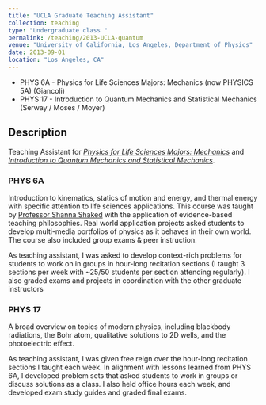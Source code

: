 ```yaml
---
title: "UCLA Graduate Teaching Assistant"
collection: teaching
type: "Undergraduate class "
permalink: /teaching/2013-UCLA-quantum
venue: "University of California, Los Angeles, Department of Physics"
date: 2013-09-01
location: "Los Angeles, CA"
---
```


* PHYS 6A - Physics for Life Sciences Majors: Mechanics  (now PHYSICS 5A) (Giancoli)
* PHYS 17 - Introduction to Quantum Mechanics and Statistical Mechanics (Serway / Moses / Moyer)

## Description

Teaching Assistant for [_Physics for Life Sciences Majors: Mechanics_](https://catalog.registrar.ucla.edu/course/2022/PHYSICS5A) and [_Introduction to Quantum Mechanics and Statistical Mechanics_](https://catalog.registrar.ucla.edu/course/2022/PHYSICS17). 

### PHYS 6A

Introduction to kinematics, statics of motion and energy, and thermal energy with specific attention to life sciences applications. This course was taught by [Professor Shanna Shaked](https://shannashaked.wixsite.com/stemed/home) with the application of evidence-based teaching philosophies. Real world application projects asked students to develop multi-media portfolios of physics as it behaves in their own world. The course also included group exams & peer instruction. 

As teaching assistant, I was asked to develop context-rich problems for students to work on in groups in hour-long recitation sections (I taught 3 sections per week with ~25/50 students per section attending regularly). I also graded exams and projects in coordination with the other graduate instructors

### PHYS 17

A broad overview on topics of modern physics, including blackbody radiations, the Bohr atom, qualitative solutions to 2D wells, and the photoelectric effect.

As teaching assistant, I was given free reign over the hour-long recitation sections I taught each week. In alignment with lessons learned from PHYS 6A, I developed problem sets that asked students to work in groups or discuss solutions as a class. I also held office hours each week, and developed exam study guides and graded final exams. 


<!-- Heading 1
======

Heading 2
======

Heading 3
====== -->
